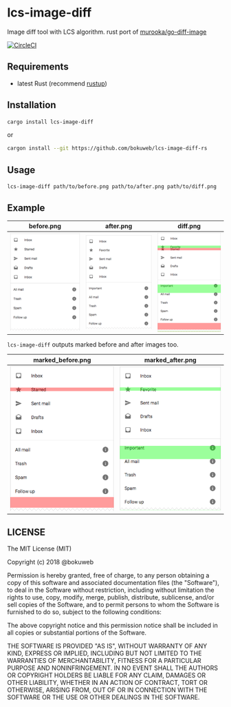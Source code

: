 # lcs-image-diff
Image diff tool with LCS algorithm. rust port of [murooka/go-diff-image](https://github.com/murooka/go-diff-image)

[![CircleCI](https://circleci.com/gh/bokuweb/lcs-image-diff-rs/tree/master.svg?style=svg)](https://circleci.com/gh/bokuweb/lcs-image-diff-rs/tree/master)

## Requirements
- latest Rust (recommend [rustup](https://www.rustup.rs/))

## Installation

``` bash
cargo install lcs-image-diff
```

or

``` bash
cargon install --git https://github.com/bokuweb/lcs-image-diff-rs
```

## Usage

```
lcs-image-diff path/to/before.png path/to/after.png path/to/diff.png
```

## Example

| before.png        | after.png          | diff.png                 |
| --------------- |---------------| -------------------- |
| ![](https://github.com/bokuweb/lcs-image-diff-rs/blob/master/test/images/before.png?raw=true) | ![](https://github.com/bokuweb/lcs-image-diff-rs/blob/master/test/images/after.png?raw=true) |![](https://github.com/bokuweb/lcs-image-diff-rs/blob/master/test/images/diff.png?raw=true)|

`lcs-image-diff` outputs marked before and after images too. 

| marked_before.png        | marked_after.png          |
| --------------- |---------------|
| ![](https://github.com/bokuweb/lcs-image-diff-rs/blob/master/test/images/marked_before.png?raw=true) | ![](https://github.com/bokuweb/lcs-image-diff-rs/blob/master/test/images/marked_after.png?raw=true) |

## LICENSE

The MIT License (MIT)

Copyright (c) 2018 @bokuweb

Permission is hereby granted, free of charge, to any person obtaining a copy
of this software and associated documentation files (the "Software"), to deal
in the Software without restriction, including without limitation the rights
to use, copy, modify, merge, publish, distribute, sublicense, and/or sell
copies of the Software, and to permit persons to whom the Software is
furnished to do so, subject to the following conditions:

The above copyright notice and this permission notice shall be included in all
copies or substantial portions of the Software.

THE SOFTWARE IS PROVIDED "AS IS", WITHOUT WARRANTY OF ANY KIND, EXPRESS OR
IMPLIED, INCLUDING BUT NOT LIMITED TO THE WARRANTIES OF MERCHANTABILITY,
FITNESS FOR A PARTICULAR PURPOSE AND NONINFRINGEMENT. IN NO EVENT SHALL THE
AUTHORS OR COPYRIGHT HOLDERS BE LIABLE FOR ANY CLAIM, DAMAGES OR OTHER
LIABILITY, WHETHER IN AN ACTION OF CONTRACT, TORT OR OTHERWISE, ARISING FROM,
OUT OF OR IN CONNECTION WITH THE SOFTWARE OR THE USE OR OTHER DEALINGS IN THE
SOFTWARE.
